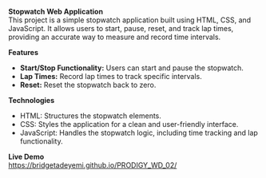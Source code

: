 **Stopwatch Web Application**      
This project is a simple stopwatch application built using HTML, CSS, and JavaScript. It allows users to start, pause, reset, and track lap times, providing an accurate way to measure and record time intervals.

**Features**      
- **Start/Stop Functionality:** Users can start and pause the stopwatch.     
- **Lap Times:** Record lap times to track specific intervals.          
- **Reset:**  Reset the stopwatch back to zero.
  
**Technologies**       
- HTML: Structures the stopwatch elements.       
- CSS: Styles the application for a clean and user-friendly interface.      
- JavaScript: Handles the stopwatch logic, including time tracking and lap functionality.

**Live Demo**  
https://bridgetadeyemi.github.io/PRODIGY_WD_02/
